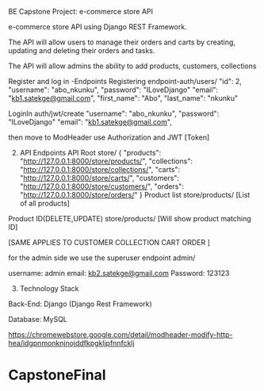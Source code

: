 BE Capstone Project: e-commerce store API 

e-commerce store API using Django REST Framework.

The API will allow users to manage their orders and carts by creating, updating and deleting their orders and tasks.

The API will allow admins the ability to add products, customers, collections 

Register and log in -Endpoints
Registering
endpoint-auth/users/
"id": 2,
    "username": "abo_nkunku",
    "password": "ILoveDjango"
    "email": "kb1.satekge@gmail.com",
    "first_name": "Abo",
    "last_name": "nkunku"

LoginIn
auth/jwt/create
"username": "abo_nkunku",
    "password": "ILoveDjango"
    "email": "kb1.satekge@gmail.com",

then move to ModHeader 
use Authorization and JWT [Token]


2. API Endpoints
API Root
store/
{
    "products": "http://127.0.0.1:8000/store/products/",
    "collections": "http://127.0.0.1:8000/store/collections/",
    "carts": "http://127.0.0.1:8000/store/carts/",
    "customers": "http://127.0.0.1:8000/store/customers/",
    "orders": "http://127.0.0.1:8000/store/orders/"
}
Product list
store/products/
[List of all products]

Product ID(DELETE,UPDATE)
store/products/<id>
[Will show product matching ID]

[SAME APPLIES TO
CUSTOMER
COLLECTION
CART
ORDER
]

for the admin side 
we use the superuser
endpoint
admin/


username: admin
email: kb2.satekge@gmail.com
Password: 123123

3. Technology Stack


Back-End: Django (Django Rest Framework)


Database: MySQL

https://chromewebstore.google.com/detail/modheader-modify-http-hea/idgpnmonknjnojddfkpgkljpfnnfcklj 
# CapstoneFinal